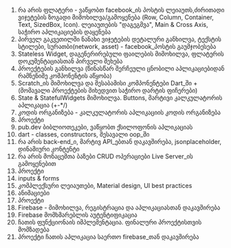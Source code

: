 <ol>
    <li>რა არის ფლატერი - ვაწყობთ facebook_ის პოსტის ლეიაუთს,ძირითადი ვიჯეტების ზოგადი მიმოხილვა/გამოყენება (Row,
        Column, Container, Text, SizedBox, Icon). ლეიაუთების "დაგეგმვა", Main & Cross Axis, საჭირო აპლიკაციების დაყენება
    </li>
    <li>პირველ გაკვეთილში ნანახი ვიჯეტების დეტალური განხილვა, ტექსტის სტილები, სურათბი(network, asset) - facebook_პოსტის
        გაუმჯობესება</li>
    <li>Stateless Widget, დაგენერირებული ფაილების მიმოხილვა, ფლატერის დოკუმენტაციასთან პირველი შეხება</li>
    <li>პროექტების განხილვა (წინასწარ შერჩეული ცნობილი აპლიკაციებიდან რამნენიმე კომპონენტის აწყობა)</li>
    <li>Scratch_ის მიმოხილვა და შესაბამისი კომპონენტები Dart_ში + (მომავალი პროექტების მიხედვით საჭირო დარტის ფიჩერები)
    </li>
    <li>State & StatefulWidgets მიმოხილვა. Buttons, მარტივი კალკულატორის აპლიკაცია (+-*/)</li>
    <li>კოდის ორგანიზება - კალკულატორის აპლიკაციის კოდის ორგანიზება</li>
    <li>პროექტი</li>
    <li>pub.dev ბიბლიოთეკები, ვაწყობთ ქსილოფონის აპლიკაციას</li>
    <li>dart - classes, constructors, შესავალი oop_ში</li>
    <li>რა არის back-end_ი, მარტივ API_ებთან დაკავშირება, jsonplaceholder, დინამიური კონტენტი</li>
    <li>რა არის მონაცემთა ბაზები CRUD ოპერაციები Live Server_ის გამოყენებით</li>
    <li>პროექტი</li>
    <li>inputs & forms</li>
    <li>კომპლექსური ლეიაუთები, Material design, UI best practices</li>
    <li>ანიმაციები</li>
    <li>პროექტი</li>
    <li>Firebase - მიმოხილვა, რეგისტრაცია და აპლიკაციასთან დაკავშირება</li>
    <li>Firebase მომხმარებლის აუტენტიფიკაცია </li>
    <li>ჩათის ფუნქციონაის იმპლემენტაცია. ფინალური პროექტისთვის მომზადება</li>
    <li>პროექტი ჩათის აპლიკაცია საერთო firebase_თან დაკავშირება</li>
</ol>
